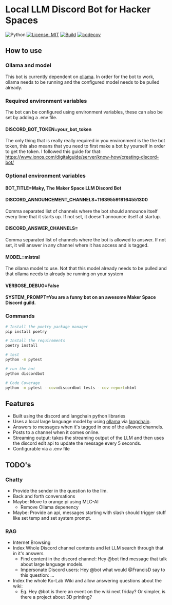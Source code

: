 # Local LLM Discord Bot for Hacker Spaces

![Python](https://img.shields.io/badge/python-3.11+-blue)
[![License: MIT](https://img.shields.io/badge/License-MIT-yellow.svg)](https://opensource.org/licenses/MIT)
[![Build](https://github.com/francisduvivier/discord-local-llm-bot/actions/workflows/test.yml/badge.svg?branch=master)](https://github.com/francisduvivier/discord-local-llm-bot/actions/workflows/test.yml)
[![codecov](https://codecov.io/gh/francisduvivier/discord-local-llm-bot/branch/master/graph/badge.svg)](https://codecov.io/gh/francisduvivier/discord-local-llm-bot)

## How to use
### Ollama and model
This bot is currently dependent on [ollama](https://github.com/jmorganca/ollama). In order for the bot to work, ollama needs to be running and the configured model needs to be pulled already.

### Required environment variables
The bot can be configured using environment variables, these can also be set by adding a .env file.

#### DISCORD_BOT_TOKEN=your_bot_token
The only thing that is really really required in you environment is the the bot token, this also means that you need to first make a bot by yourself in order to get the token.
I followed this guide for that: https://www.ionos.com/digitalguide/server/know-how/creating-discord-bot/

### Optional environment variables
#### BOT_TITLE=Maky, The Maker Space LLM Discord Bot
#### DISCORD_ANNOUNCEMENT_CHANNELS=1163955919164551300
Comma separated list of channels where the bot should announce itself every time that it starts up. If not set, it doesn't announce itself at startup.
#### DISCORD_ANSWER_CHANNELS=
Comma separated list of channels where the bot is allowed to answer. If not set, it will answer in any channel where it has access and is tagged.
#### MODEL=mistral
The ollama model to use. Not that this model already needs to be pulled and that ollama needs to already be running on your system
#### VERBOSE_DEBUG=False
#### SYSTEM_PROMPT=You are a funny bot on an awesome Maker Space Discord guild.
### Commands

```bash
# Install the poetry package manager
pip install poetry
```

```bash
# Install the requirements
poetry install
```

```bash
# test
python -m pytest
```

```bash
# run the bot
python discordbot
```

```bash
# Code Coverage
python -m pytest --cov=discordbot tests --cov-report=html
```

## Features
- Built using the discord and langchain python libraries
- Uses a local large language model by using [ollama](https://github.com/jmorganca/ollama) via [langchain](https://github.com/langchain-ai/langchainjs).
- Answers to messages when it's tagged in one of the allowed channels.
- Posts to a channel when it comes online.
- Streaming output: takes the streaming output of the LLM and then uses the discord edit api to update the message every 5 seconds.
- Configurable via a .env file

## TODO's
### Chatty
- Provide the sender in the question to the llm.
- Back and forth conversations
- Maybe: Move to orange pi using MLC-AI
  - Remove Ollama depenency
- Maybe: Provide an api, messages starting with slash should trigger stuff like set temp and set system prompt.

### RAG
- Internet Browsing
- Index Whole Discord channel contents and let LLM search through that in it's answers
  - Find content in the discord channel: Hey @bot find message that talk about large language models. 
  - Impersonate Discord users: Hey @bot what would @FrancisD say to this question: ...
- Index the whole Ko-Lab Wiki and allow answering questions about the wiki:
  - Eg. Hey @bot is there an event on the wiki next friday? Or simpler, is there a project about 3D printing?
